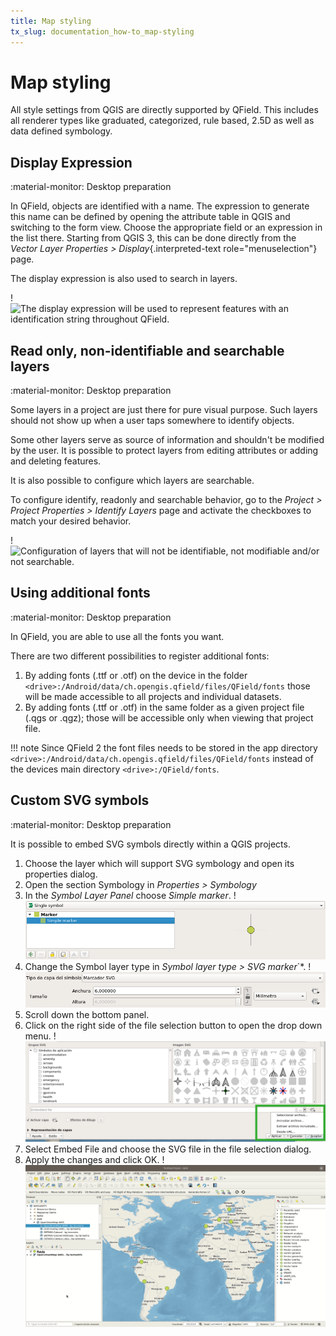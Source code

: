 ```yaml
---
title: Map styling
tx_slug: documentation_how-to_map-styling
---
```


# Map styling

All style settings from QGIS are directly supported by QField. This
includes all renderer types like graduated, categorized, rule based,
2.5D as well as data defined symbology.

## Display Expression
:material-monitor: Desktop preparation

In QField, objects are identified with a name. The expression to
generate this name can be defined by opening the attribute table in QGIS
and switching to the form view. Choose the appropriate field or an
expression in the list there. Starting from QGIS 3, this can be done
directly from the
*Vector Layer Properties > Display*{.interpreted-text
role="menuselection"} page.

The display expression is also used to search in layers.

!![The display expression will be used to represent features with an
identification string throughout QField.](../assets/images/define_display_expression.png)

## Read only, non-identifiable and searchable layers
:material-monitor: Desktop preparation

Some layers in a project are just there for pure visual purpose. Such
layers should not show up when a user taps somewhere to identify
objects.

Some other layers serve as source of information and shouldn't be
modified by the user. It is possible to protect layers from editing
attributes or adding and deleting features.

It is also possible to configure which layers are searchable.

To configure identify, readonly and searchable behavior, go to the
*Project > Project Properties > Identify Layers*
page and activate the checkboxes to match your
desired behavior.

!![Configuration of layers that will not be identifiable, not modifiable
and/or not searchable.](../assets/images/project_configuration_readonly.png)

## Using additional fonts
:material-monitor: Desktop preparation

In QField, you are able to use all the fonts you want.

There are two different possibilities to register additional fonts:

1.  By adding fonts (.ttf or .otf) on the device in the folder `<drive>:/Android/data/ch.opengis.qfield/files/QField/fonts` those will be made accessible to all projects and individual datasets.
2.  By adding fonts (.ttf or .otf) in the same folder as a given project
    file (.qgs or .qgz); those will be accessible only when viewing that
    project file.

!!! note
    Since QField 2 the font files needs to be stored in the app directory `<drive>:/Android/data/ch.opengis.qfield/files/QField/fonts` instead of the devices main directory `<drive>:/QField/fonts`.

## Custom SVG symbols
:material-monitor: Desktop preparation

It is possible to embed SVG symbols directly within a QGIS projects.

1.  Choose the layer which will support SVG symbology and open its
    properties dialog.
2.  Open the section Symbology in *Properties > Symbology*
3.  In the *Symbol Layer Panel* choose *Simple marker*.
!![](../assets/images/symbol_layer_panel.png)
4.  Change the Symbol layer type in *Symbol layer type > SVG marker*`*.
!![](../assets/images/symbol_layer_type.png)
5.  Scroll down the bottom panel.
6.  Click on the right side of the file selection button to open the
    drop down menu.
!![](../assets/images/drop_down_svg_menu.png)
7.  Select Embed File and choose the SVG file in the file selection
    dialog.
8.  Apply the changes and click OK.
!![](../assets/images/custom_svg_symbols.gif)
